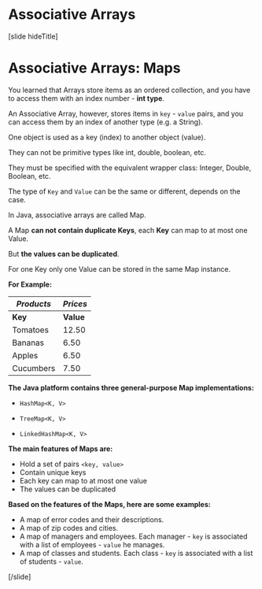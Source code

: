 # Associative Arrays

[slide hideTitle]
# Associative Arrays: Maps

You learned that Arrays store items as an ordered collection, and you have to access them with an index number - **int type**.

An Associative Array, however, stores items in `key` - `value` pairs, and you can access them by an index of another type (e.g. a String).

One object is used as a key (index) to another object (value). 

They can not be primitive types like int, double, boolean, etc.

They must be specified with the equivalent wrapper class: Integer, Double, Boolean, etc.

The type of `Key` and `Value` can be the same or different, depends on the case.

In Java, associative arrays are called Map. 

A Map **can not contain duplicate Keys**, each **Key** can map to at most one Value.

But **the values can be duplicated**. 

For one Key only one Value can be stored in the same Map instance.

**For Example:**

| *Products* | *Prices* |
| --- | --- |
| **Key** | **Value** |
| Tomatoes | 12.50 |
| Bananas | 6.50 |
| Apples| 6.50 |
| Cucumbers | 7.50 |

**The Java platform contains three general-purpose Map implementations:**

- `HashMap<K, V>`

- `TreeMap<K, V>`

- `LinkedHashMap<K, V>`

**The main features of Maps are:**
- Hold a set of pairs `<key, value>`
- Contain unique keys
- Each key can map to at most one value
- The values can be duplicated

**Based on the features of the Maps, here are some examples:**
- A map of error codes and their descriptions.
- A map of zip codes and cities.
- A map of managers and employees. Each manager - `key` is associated with a list of employees - `value` he manages.
- A map of classes and students. Each class - `key` is associated with a list of students - `value`.

 

[/slide]